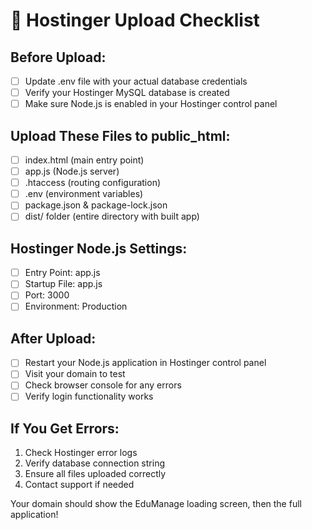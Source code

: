 # 🚀 Hostinger Upload Checklist

## Before Upload:
- [ ] Update .env file with your actual database credentials
- [ ] Verify your Hostinger MySQL database is created
- [ ] Make sure Node.js is enabled in your Hostinger control panel

## Upload These Files to public_html:
- [ ] index.html (main entry point)
- [ ] app.js (Node.js server)
- [ ] .htaccess (routing configuration)
- [ ] .env (environment variables)
- [ ] package.json & package-lock.json
- [ ] dist/ folder (entire directory with built app)

## Hostinger Node.js Settings:
- [ ] Entry Point: app.js
- [ ] Startup File: app.js
- [ ] Port: 3000
- [ ] Environment: Production

## After Upload:
- [ ] Restart your Node.js application in Hostinger control panel
- [ ] Visit your domain to test
- [ ] Check browser console for any errors
- [ ] Verify login functionality works

## If You Get Errors:
1. Check Hostinger error logs
2. Verify database connection string
3. Ensure all files uploaded correctly
4. Contact support if needed

Your domain should show the EduManage loading screen, then the full application!
